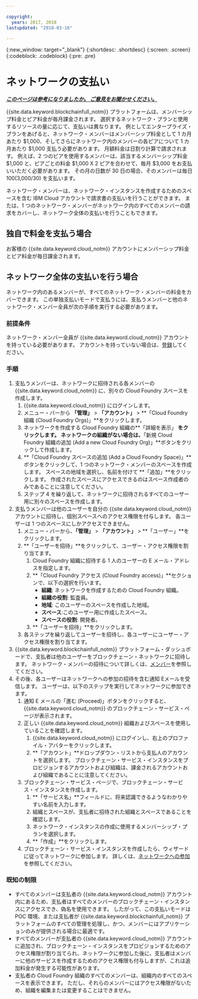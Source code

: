 ```yaml
---

copyright:
  years: 2017, 2018
lastupdated: "2018-03-16"

---
```


{:new_window: target="_blank"}
{:shortdesc: .shortdesc}
{:screen: .screen}
{:codeblock: .codeblock}
{:pre: .pre}

# ネットワークの支払い


***[このページは参考になりましたか。 ご意見をお聞かせください。](https://www.surveygizmo.com/s3/4501493/IBM-Blockchain-Documentation)***


{{site.data.keyword.blockchainfull_notm}} プラットフォームは、メンバーシップ料金とピア料金が毎月課金されます。 選択するネットワーク・プランと使用するリソースの量に応じて、支払いは異なります。  例としてエンタープライズ・プランをあげると、ネットワーク・メンバーはメンバーシップ料金として 1 カ月あたり $1,000、そしてさらにネットワーク内のメンバーの各ピアについて 1 カ月あたり $1,000 支払う必要があります。 月額料金は日割り計算で請求されます。 例えば、2 つのピアを使用するメンバーは、該当するメンバーシップ料金 $1,000 と、ピアごとの料金 $1,000 X 2 ピアを合わせて、毎月 $3,000 をお支払いいただく必要があります。 その月の日数が 30 日の場合、そのメンバーは毎日 $100 ($3,000/30) を支払います。

ネットワーク・メンバーは、ネットワーク・インスタンスを作成するためのスペースを含む IBM Cloud アカウントで請求書の支払いを行うことができます。 または、1 つのネットワーク・メンバーがネットワーク内のすべてのメンバーの請求をカバーし、ネットワーク全体の支払いを行うこともできます。


## 独自で料金を支払う場合
お客様の {{site.data.keyword.cloud_notm}} アカウントにメンバーシップ料金とピア料金が毎日課金されます。


## ネットワーク全体の支払いを行う場合
ネットワーク内のあるメンバーが、すべてのネットワーク・メンバーの料金をカバーできます。  この単独支払いモードで支払うには、支払うメンバーと他のネットワーク・メンバー全員が次の手順を実行する必要があります。

### 前提条件
ネットワーク・メンバー全員が {{site.data.keyword.cloud_notm}} アカウントを持っている必要があります。 アカウントを持っていない場合は、[登録](https://console.bluemix.net/registration/)してください。

### 手順
1. 支払うメンバーは、ネットワークに招待される各メンバーの {{site.data.keyword.cloud_notm}} に、別々の Cloud Foundry スペースを作成します。
   1. {{site.data.keyword.cloud_notm}} にログインします。
   2. メニュー・バーから **「管理」** > **「アカウント」** > **「Cloud Foundry 組織 (Cloud Foundry Orgs)」**をクリックします。
   3. ネットワークを作成する Cloud Foundry 組織の**「詳細を表示」 **をクリックします。  ネットワークの組織がない場合は、**「新規 Cloud Foundry 組織の追加 (Add a new Cloud Foundry Org)」**ボタンをクリックして作成します。
   4. **「Cloud Foundry スペースの追加 (Add a Cloud Foundry Space)」**ボタンをクリックして、1 つのネットワーク・メンバーのスペースを作成します。  スペースの地域を選択し、名前を付けて **「追加」**をクリックします。  作成されたスペースにアクセスできるのはスペース作成者のみであることに注意してください。
   5. ステップ 4 を繰り返して、ネットワークに招待されるすべてのユーザー用に別々のスペースを作成します。
2. 支払うメンバーは他のユーザーを自分の {{site.data.keyword.cloud_notm}} アカウントに招待し、個別スペースへのアクセス権限を付与します。  各ユーザーは 1 つのスペースにしかアクセスできません。
   1. メニュー・バーから、**「管理」** > **「アカウント」** > **「ユーザー」**をクリックします。  
   2. **「ユーザーを招待」**をクリックして、ユーザー・アクセス権限を割り当てます。
      1. Cloud Foundry 組織に招待する 1 人のユーザーの E メール・アドレスを指定します。
      2. **「Cloud Foundry アクセス (Cloud Foundry access)」**セクションで、以下の選択を行います。
         - **組織**: ネットワークを作成するための Cloud Foundry 組織。
         - **組織の役割**: 監査員。
         - **地域**: このユーザーのスペースを作成した地域。
         - **スペース**:このユーザー用に作成したスペース。
         - **スペースの役割**: 開発者。
      3. **「ユーザーを招待」**をクリックします。
   3. 各ステップを繰り返してユーザーを招待し、各ユーザーにユーザー・アクセス権限を割り当てます。
3. {{site.data.keyword.blockchainfull_notm}} プラットフォーム・ダッシュボードで、支払者は他のユーザーをブロックチェーン・ネットワークに招待します。 ネットワーク・メンバーの招待について詳しくは、[メンバー](https://console.bluemix.net/docs/services/blockchain/v10_dashboard.html#members)を参照してください。
4. その後、各ユーザーはネットワークへの参加の招待を含む通知 Eメールを受信します。  ユーザーは、以下のステップを実行してネットワークに参加できます。
   1. 通知 E メールの「進む (Proceed)」ボタンをクリックすると、{{site.data.keyword.cloud_notm}} のブロックチェーン・サービス・ページが表示されます。
   2. 正しい {{site.data.keyword.cloud_notm}} 組織およびスペースを使用していることを確認します。
      1. {{site.data.keyword.cloud_notm}} にログインし、右上のプロファイル・アバターをクリックします。
      2. **「アカウント」**ドロップダウン・リストから支払人のアカウントを選択します。  ブロックチェーン・サービス・インスタンスをプロビジョンするアカウントおよび組織は、課金されるアカウントおよび組織であることに注意してください。  
   4. ブロックチェーン・サービス・ページで、ブロックチェーン・サービス・インスタンスを作成します。
      1. **「サービス名」**フィールドに、将来認識できるようなわかりやすい名前を入力します。
      2. 組織とスペースが、支払者に招待された組織とスペースであることを確認します。
      3. ネットワーク・インスタンスの作成に使用するメンバーシップ・プランを選択します。
      4. **「作成」**をクリックします。
   5. ブロックチェーン・サービス・インスタンスを作成したら、ウィザードに従ってネットワークに参加します。  詳しくは、[ネットワークへの参加](https://console.bluemix.net/docs/services/blockchain/get_start.html#joining-a-network)を参照してください。

### 既知の制限
- すべてのメンバーは支払者の {{site.data.keyword.cloud_notm}} アカウント内にあるため、支払者はすべてのメンバーのブロックチェーン・インスタンスにアクセスでき、偽名を使用できます。  したがって、この支払いモードは POC 環境、または支払者が {{site.data.keyword.blockchainfull_notm}} プラットフォームのすべての管理を処理し、かつ、メンバーにはアプリケーションのみが提供される場合に最適です。  
- すべてのメンバーが支払者の {{site.data.keyword.cloud_notm}} アカウントに追加され、ブロックチェーン・インスタンスをプロビジョンするためのアクセス権限が割り当てられ、ネットワークに参加した後に、支払者はメンバーに他のサービスを作成するためのアクセス権限も付与しますが、これは追加料金が発生する可能性があります。  
- 支払者の Cloud Foundry 組織のすべてのメンバーは、組織内のすべてのスペースを表示できます。  ただし、それらのメンバーにはアクセス権限がないため、組織を編集または変更することはできません。
